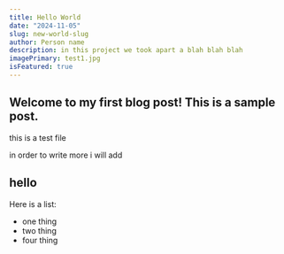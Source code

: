 ```yaml
---
title: Hello World
date: "2024-11-05"
slug: new-world-slug
author: Person name
description: in this project we took apart a blah blah blah
imagePrimary: test1.jpg
isFeatured: true
---
```


## Welcome to my first blog post! This is a sample post.
this is a test file

in order to write more i will add

## hello

Here is a list:
- one thing
- two thing
- four thing